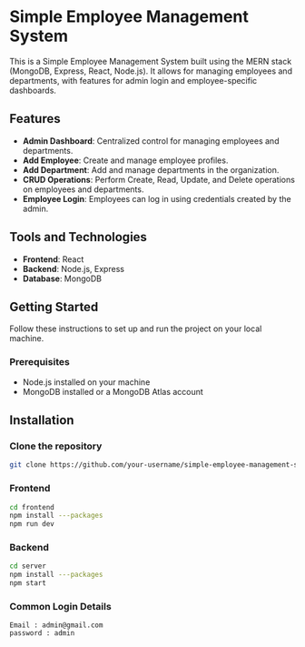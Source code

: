 # Simple Employee Management System

This is a Simple Employee Management System built using the MERN stack (MongoDB, Express, React, Node.js). It allows for managing employees and departments, with features for admin login and employee-specific dashboards.

## Features
- **Admin Dashboard**: Centralized control for managing employees and departments.
- **Add Employee**: Create and manage employee profiles.
- **Add Department**: Add and manage departments in the organization.
- **CRUD Operations**: Perform Create, Read, Update, and Delete operations on employees and departments.
- **Employee Login**: Employees can log in using credentials created by the admin.

## Tools and Technologies
- **Frontend**: React
- **Backend**: Node.js, Express
- **Database**: MongoDB

## Getting Started
Follow these instructions to set up and run the project on your local machine.

### Prerequisites
- Node.js installed on your machine
- MongoDB installed or a MongoDB Atlas account

## Installation

### Clone the repository
```bash
git clone https://github.com/your-username/simple-employee-management-system.git
```
### Frontend 
```bash
cd frontend
npm install ---packages
npm run dev
```
### Backend 
```bash
cd server
npm install ---packages
npm start
```
### Common Login Details
```
Email : admin@gmail.com
password : admin 
```

